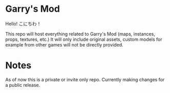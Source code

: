 # Garry's Mod
Hello! こにちわ！

This repo will host everything related to Garry's Mod (maps, instances, props, textures, etc.)
It will only include original assets, custom models for example from other games will not be directly provided.

# Notes
As of now this is a private or invite only repo. Currently making changes for a public release.
